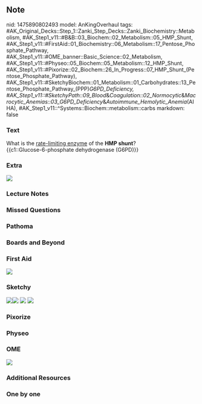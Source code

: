 ## Note
nid: 1475890802493
model: AnKingOverhaul
tags: #AK_Original_Decks::Step_1::Zanki_Step_Decks::Zanki_Biochemistry::Metabolism, #AK_Step1_v11::#B&B::03_Biochem::02_Metabolism::05_HMP_Shunt, #AK_Step1_v11::#FirstAid::01_Biochemistry::06_Metabolism::17_Pentose_Phosphate_Pathway, #AK_Step1_v11::#OME_banner::Basic_Science::02_Metabolism, #AK_Step1_v11::#Physeo::05_Biochem::05_Metabolism::12_HMP_Shunt, #AK_Step1_v11::#Pixorize::02_Biochem::26_In_Progress::07_HMP_Shunt_(Pentose_Phosphate_Pathway), #AK_Step1_v11::#SketchyBiochem::01_Metabolism::01_Carbohydrates::13_Pentose_Phosphate_Pathway_(PPP)_G6PD_Deficiency, #AK_Step1_v11::#SketchyPath::09_Blood_&_Coagulation::02_Normocytic_&_Macrocytic_Anemias::03_G6PD_Deficiency_&_Autoimmune_Hemolytic_Anemia_(AIHA), #AK_Step1_v11::^Systems::Biochem::metabolism::carbs
markdown: false

### Text
<div>
  <div>
    What is the <u>rate-limiting enzyme</u> of the <b>HMP
    shunt</b>?
  </div>
  <div>
    {{c1::Glucose-6-phosphate dehydrogenase (G6PD)}}
  </div>
</div>

### Extra
<img src="paste-391533513670751.jpg">

### Lecture Notes


### Missed Questions


### Pathoma


### Boards and Beyond


### First Aid
<img src="tmpx3Ifyu.png">

### Sketchy
<img src="002407.jpg" class="resizer"><img src=
"Zoverall%20picture%20(73)_1566160514431.JPG" class="resizer">
<img src="Screen%20Shot%202021-01-07%20at%2015.05.10.jpg">
<img src="Screen%20Shot%202021-01-07%20at%2015.05.23.jpg">

### Pixorize


### Physeo


### OME
<div class="ome-widget">
  <a href=
  "https://onlinemeded.org/spa/metabolism?ref=anki"><img src=
  "_OME_AnkiFlashcards_Topic_2.png"></a>
</div>

### Additional Resources


### One by one

